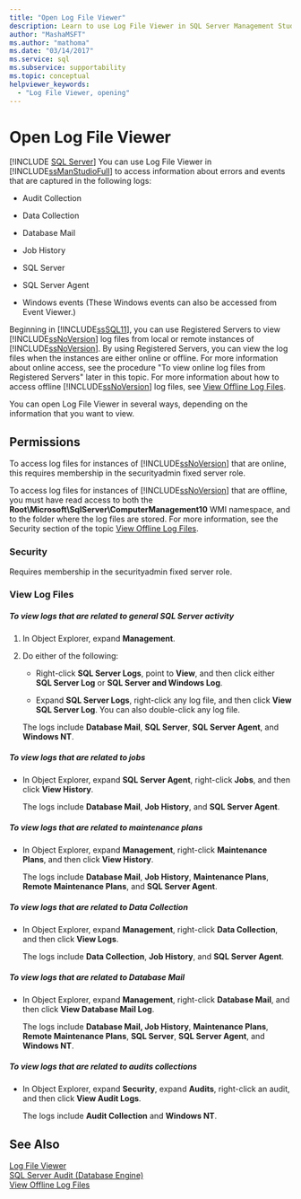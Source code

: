 ```yaml
---
title: "Open Log File Viewer"
description: Learn to use Log File Viewer in SQL Server Management Studio to access information about errors and events that are captured in several logs.
author: "MashaMSFT"
ms.author: "mathoma"
ms.date: "03/14/2017"
ms.service: sql
ms.subservice: supportability
ms.topic: conceptual
helpviewer_keywords:
  - "Log File Viewer, opening"
---
```

# Open Log File Viewer
 [!INCLUDE [SQL Server](../../includes/applies-to-version/sqlserver.md)]
  You can use Log File Viewer in [!INCLUDE[ssManStudioFull](../../includes/ssmanstudiofull-md.md)] to access information about errors and events that are captured in the following logs:  
  
-   Audit Collection  
  
-   Data Collection  
  
-   Database Mail  
  
-   Job History  
  
-   SQL Server  
  
-   SQL Server Agent  
  
-   Windows events (These Windows events can also be accessed from Event Viewer.)  
  
 Beginning in [!INCLUDE[ssSQL11](../../includes/sssql11-md.md)], you can use Registered Servers to view [!INCLUDE[ssNoVersion](../../includes/ssnoversion-md.md)] log files from local or remote instances of [!INCLUDE[ssNoVersion](../../includes/ssnoversion-md.md)]. By using Registered Servers, you can view the log files when the instances are either online or offline. For more information about online access, see the procedure "To view online log files from Registered Servers" later in this topic. For more information about how to access offline [!INCLUDE[ssNoVersion](../../includes/ssnoversion-md.md)] log files, see [View Offline Log Files](../../relational-databases/logs/view-offline-log-files.md).  
  
 You can open Log File Viewer in several ways, depending on the information that you want to view.  
  
##  <a name="BeforeYouBegin"></a> Permissions  
 To access log files for instances of [!INCLUDE[ssNoVersion](../../includes/ssnoversion-md.md)] that are online, this requires membership in the securityadmin fixed server role.  
  
 To access log files for instances of [!INCLUDE[ssNoVersion](../../includes/ssnoversion-md.md)] that are offline, you must have read access to both the **Root\Microsoft\SqlServer\ComputerManagement10** WMI namespace, and to the folder where the log files are stored. For more information, see the Security section of the topic [View Offline Log Files](../../relational-databases/logs/view-offline-log-files.md).  
  
### Security  
 Requires membership in the securityadmin fixed server role.  
  
### View Log Files  
  
##### To view logs that are related to general SQL Server activity  
  
1.  In Object Explorer, expand **Management**.  
  
2.  Do either of the following:  
  
    -   Right-click **SQL Server Logs**, point to **View**, and then click either **SQL Server Log** or **SQL Server and Windows Log**.  
  
    -   Expand **SQL Server Logs**, right-click any log file, and then click **View SQL Server Log**. You can also double-click any log file.  
  
     The logs include **Database Mail**, **SQL Server**, **SQL Server Agent**, and **Windows NT**.  
  
##### To view logs that are related to jobs  
  
-   In Object Explorer, expand **SQL Server Agent**, right-click **Jobs**, and then click **View History**.  
  
     The logs include **Database Mail**, **Job History**, and **SQL Server Agent**.  
  
##### To view logs that are related to maintenance plans  
  
-   In Object Explorer, expand **Management**, right-click **Maintenance Plans**, and then click **View History**.  
  
     The logs include **Database Mail**, **Job History**, **Maintenance Plans**, **Remote Maintenance Plans**, and **SQL Server Agent**.  
  
##### To view logs that are related to Data Collection  
  
-   In Object Explorer, expand **Management**, right-click **Data Collection**, and then click **View Logs**.  
  
     The logs include **Data Collection**, **Job History**, and **SQL Server Agent**.  
  
##### To view logs that are related to Database Mail  
  
-   In Object Explorer, expand **Management**, right-click **Database Mail**, and then click **View Database Mail Log**.  
  
     The logs include **Database Mail, Job History**, **Maintenance Plans**, **Remote Maintenance Plans**, **SQL Server**, **SQL Server Agent**, and **Windows NT**.  
  
##### To view logs that are related to audits collections  
  
-   In Object Explorer, expand **Security**, expand **Audits**, right-click an audit, and then click **View Audit Logs**.  
  
     The logs include **Audit Collection** and **Windows NT**.  
  
## See Also  
 [Log File Viewer](../../relational-databases/logs/log-file-viewer.md)   
 [SQL Server Audit &#40;Database Engine&#41;](../../relational-databases/security/auditing/sql-server-audit-database-engine.md)   
 [View Offline Log Files](../../relational-databases/logs/view-offline-log-files.md)  
  
  
